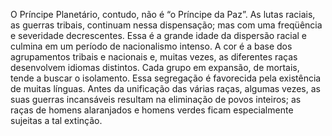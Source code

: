 ﻿O Príncipe Planetário, contudo, não é “o Príncipe da Paz”. As lutas raciais, as guerras tribais, continuam nessa dispensação; mas com uma freqüência e severidade decrescentes. Essa é a grande idade da dispersão racial e culmina em um período de nacionalismo intenso. A cor é a base dos agrupamentos tribais e nacionais e, muitas vezes, as diferentes raças desenvolvem idiomas distintos. Cada grupo em expansão, de mortais, tende a buscar o isolamento. Essa segregação é favorecida pela existência de muitas línguas. Antes da unificação das várias raças, algumas vezes, as suas guerras incansáveis resultam na eliminação de povos inteiros; as raças de homens alaranjados e homens verdes ficam especialmente sujeitas a tal extinção.